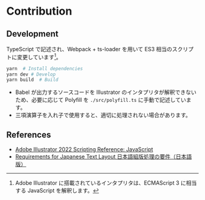 # Contribution
## Development
TypeScript で記述され、Webpack + ts-loader を用いて ES3 相当のスクリプトに変更しています[^es3]。  

```bash
yarn  # Install dependencies
yarn dev # Develop
yarn build  # Build
```

- Babel が出力するソースコードを Illustrator のインタプリタが解釈できないため、必要に応じて Polyfill を `./src/polyfill.ts` に手動で記述しています。
- 三項演算子を入れ子で使用すると、適切に処理されない場合があります。

## References
- [Adobe Illustrator 2022 Scripting Reference: JavaScript](https://developer.adobe.com/console/servicesandapis)
- [Requirements for Japanese Text Layout
日本語組版処理の要件（日本語版）](https://www.w3.org/TR/jlreq/)

[^es3]: Adobe Illustrator に搭載されているインタプリタは、ECMAScript 3 に相当する JavaScript を解釈します。
